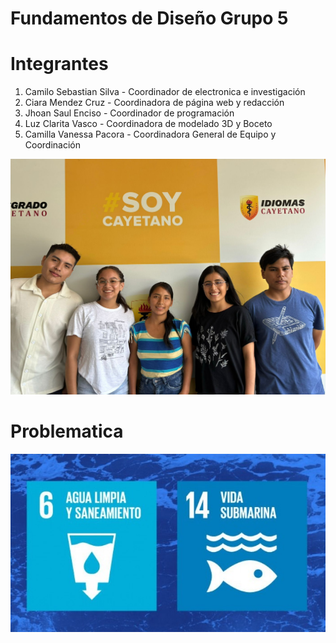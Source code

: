 
<h1>Fundamentos de Diseño Grupo 5</h1>


<h1>Integrantes</h1>
<ol>
  <li>Camilo Sebastian Silva - Coordinador de electronica e  investigación 
  <li>Ciara Mendez Cruz - Coordinadora de página web y redacción</li>
  <li>Jhoan Saul Enciso - Coordinador de programación</li>
  <li>Luz Clarita Vasco - Coordinadora de modelado 3D y Boceto</li>
  <li>Camilla Vanessa Pacora - Coordinadora General de Equipo y Coordinación</li>
</ol>

![](https://github.com/Kato7w7/Fundamento-Grupo_5/blob/main/FdD/Imagenes/GRUPO.jpeg)

<h1>Problematica</h1>

![](https://github.com/Kato7w7/Fundamento-Grupo_5/blob/main/FdD/Imagenes/ODS.jpg)
